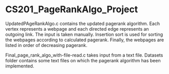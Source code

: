 # CS201_PageRankAlgo_Project
UpdatedPAgeRankAlgo.c contains the updated pagerank algorithm. Each vertex represents a webpage and each directed edge represents an outgoing link. The input is taken manually. Insertion sort is used for sorting the webpages according to calculated pagerank. Finally, the webpages are listed in order of decreasing pagerank.

Final_page_rank_algo_with-file-read.c takes input from a text file. Datasets folder contains some text files on which the pagerank algorithm has been implemented.
